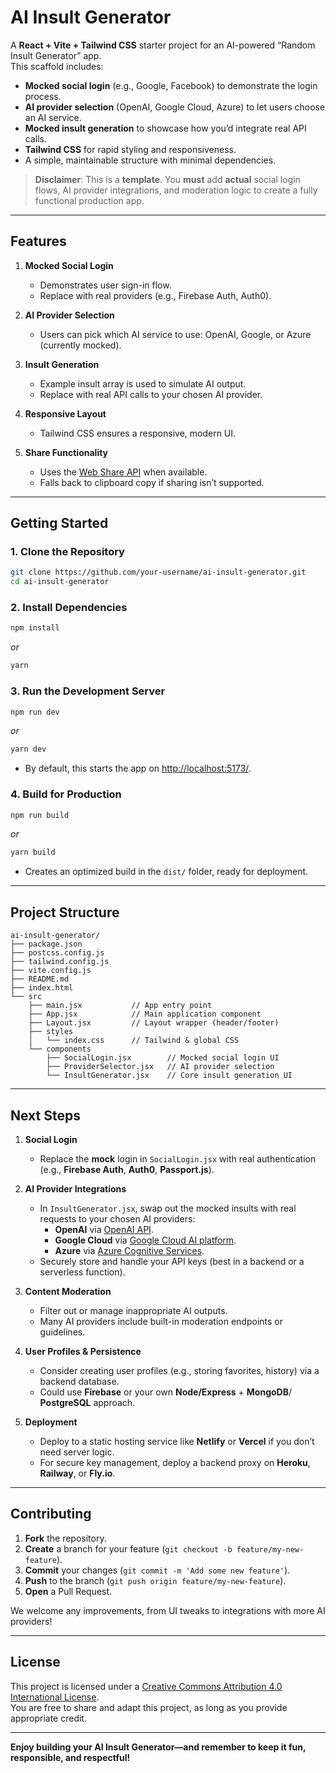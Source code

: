 
# AI Insult Generator

A **React + Vite + Tailwind CSS** starter project for an AI-powered “Random Insult Generator” app.  
This scaffold includes:

- **Mocked social login** (e.g., Google, Facebook) to demonstrate the login process.  
- **AI provider selection** (OpenAI, Google Cloud, Azure) to let users choose an AI service.  
- **Mocked insult generation** to showcase how you’d integrate real API calls.  
- **Tailwind CSS** for rapid styling and responsiveness.  
- A simple, maintainable structure with minimal dependencies.

> **Disclaimer**: This is a **template**. You **must** add **actual** social login flows, AI provider integrations, and moderation logic to create a fully functional production app.

---

## Features

1. **Mocked Social Login**  
   - Demonstrates user sign-in flow.  
   - Replace with real providers (e.g., Firebase Auth, Auth0).

2. **AI Provider Selection**  
   - Users can pick which AI service to use: OpenAI, Google, or Azure (currently mocked).

3. **Insult Generation**  
   - Example insult array is used to simulate AI output.  
   - Replace with real API calls to your chosen AI provider.

4. **Responsive Layout**  
   - Tailwind CSS ensures a responsive, modern UI.

5. **Share Functionality**  
   - Uses the [Web Share API](https://developer.mozilla.org/docs/Web/API/Navigator/share) when available.  
   - Falls back to clipboard copy if sharing isn’t supported.

---

## Getting Started

### 1. Clone the Repository

```bash
git clone https://github.com/your-username/ai-insult-generator.git
cd ai-insult-generator
```

### 2. Install Dependencies

```bash
npm install
```
_or_
```bash
yarn
```

### 3. Run the Development Server

```bash
npm run dev
```
_or_
```bash
yarn dev
```

- By default, this starts the app on [http://localhost:5173/](http://localhost:5173/).  

### 4. Build for Production

```bash
npm run build
```
_or_
```bash
yarn build
```

- Creates an optimized build in the `dist/` folder, ready for deployment.

---

## Project Structure

```
ai-insult-generator/
├── package.json
├── postcss.config.js
├── tailwind.config.js
├── vite.config.js
├── README.md
├── index.html
└── src
    ├── main.jsx           // App entry point
    ├── App.jsx            // Main application component
    ├── Layout.jsx         // Layout wrapper (header/footer)
    ├── styles
    │   └── index.css      // Tailwind & global CSS
    └── components
        ├── SocialLogin.jsx        // Mocked social login UI
        ├── ProviderSelector.jsx   // AI provider selection
        └── InsultGenerator.jsx    // Core insult generation UI
```

---

## Next Steps

1. **Social Login**  
   - Replace the **mock** login in `SocialLogin.jsx` with real authentication (e.g., **Firebase Auth**, **Auth0**, **Passport.js**).

2. **AI Provider Integrations**  
   - In `InsultGenerator.jsx`, swap out the mocked insults with real requests to your chosen AI providers:  
     - **OpenAI** via [OpenAI API](https://platform.openai.com/docs/api-reference).  
     - **Google Cloud** via [Google Cloud AI platform](https://cloud.google.com/ai-platform).  
     - **Azure** via [Azure Cognitive Services](https://azure.microsoft.com/services/cognitive-services/).  
   - Securely store and handle your API keys (best in a backend or a serverless function).

3. **Content Moderation**  
   - Filter out or manage inappropriate AI outputs.  
   - Many AI providers include built-in moderation endpoints or guidelines.

4. **User Profiles & Persistence**  
   - Consider creating user profiles (e.g., storing favorites, history) via a backend database.  
   - Could use **Firebase** or your own **Node/Express** + **MongoDB**/ **PostgreSQL** approach.

5. **Deployment**  
   - Deploy to a static hosting service like **Netlify** or **Vercel** if you don’t need server logic.  
   - For secure key management, deploy a backend proxy on **Heroku**, **Railway**, or **Fly.io**.

---

## Contributing

1. **Fork** the repository.  
2. **Create** a branch for your feature (`git checkout -b feature/my-new-feature`).  
3. **Commit** your changes (`git commit -m 'Add some new feature'`).  
4. **Push** to the branch (`git push origin feature/my-new-feature`).  
5. **Open** a Pull Request.

We welcome any improvements, from UI tweaks to integrations with more AI providers!

---

## License

This project is licensed under a [Creative Commons Attribution 4.0 International License](https://creativecommons.org/licenses/by/4.0/).  
You are free to share and adapt this project, as long as you provide appropriate credit.

---

**Enjoy building your AI Insult Generator—and remember to keep it fun, responsible, and respectful!**
```
